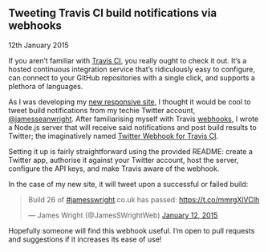 ## Tweeting Travis CI build notifications via webhooks

<time datetime="2015-01-12">12th January 2015</time>

If you aren’t familiar with [Travis CI](https://travis-ci.org/), you really ought to check it out. It’s a hosted continuous integration service that’s ridiculously easy to configure, can connect to your GitHub repositories with a single click, and supports a plethora of languages.

As I was developing my [new responsive site](https://github.com/jamesseanwright/jamesswright.co.uk), I thought it would be cool to tweet build notifications from my techie Twitter account, [@jamesseanwright](https://twitter.com/jamesseanwright). After familiarising myself with Travis [webhooks](http://docs.travis-ci.com/user/notifications/#Webhook-notification), I wrote a Node.js server that will receive said notifications and post build results to Twitter; the imaginatively named [Twitter Webhook for Travis CI](https://github.com/jamesseanwright/travis-twitter-webhook).

Setting it up is fairly straightforward using the provided README: create a Twitter app, authorise it against your Twitter account, host the server, configure the API keys, and make Travis aware of the webhook.

In the case of my new site, it will tweet upon a successful or failed build:

<blockquote class="twitter-tweet" lang="en"><p lang="en" dir="ltr">Build 26 of <a href="https://twitter.com/hashtag/jamesswright?src=hash">#jamesswright</a>.co.uk has passed: <a href="https://t.co/mmrgXlVCIh">https://t.co/mmrgXlVCIh</a></p>&mdash; James Wright (@JamesSWrightWeb) <a href="https://twitter.com/JamesSWrightWeb/status/554710617412866049">January 12, 2015</a></blockquote>
<script async src="//platform.twitter.com/widgets.js" charset="utf-8"></script>

Hopefully someone will find this webhook useful. I’m open to pull requests and suggestions if it increases its ease of use!